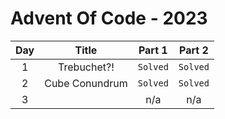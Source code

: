 # Advent Of Code - 2023
| Day | Title          | Part 1   | Part 2   |
|:---:|:--------------:|:--------:|:--------:|
| 1   | Trebuchet?!    | `Solved` | `Solved` |
| 2   | Cube Conundrum | `Solved` | `Solved` |
| 3   |                | n/a      | n/a      |
